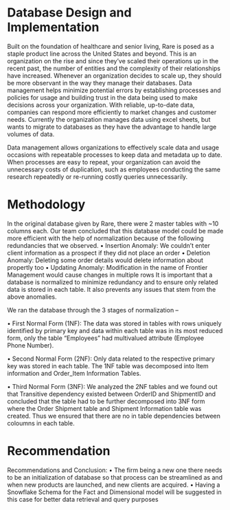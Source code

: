 # Database Design and Implementation

Built on the foundation of healthcare and senior living, Rare is posed as a staple product line across the United States and beyond. This is an organization on the rise and since they’ve scaled their operations up in the recent past, the number of entities and the complexity of their relationships have increased. Whenever an organization decides to scale up, they should be more observant in the way they manage their databases. 
Data management helps minimize potential errors by establishing processes and policies for usage and building trust in the data being used to make decisions across your organization. With reliable, up-to-date data, companies can respond more efficiently to market changes and customer needs. Currently the organization manages data using excel sheets, but wants to migrate to databases as they have the advantage to handle large volumes of data. 

Data management allows organizations to effectively scale data and usage occasions with repeatable processes to keep data and metadata up to date. When processes are easy to repeat, your organization can avoid the unnecessary costs of duplication, such as employees conducting the same research repeatedly or re-running costly queries unnecessarily.

# Methodology

In the original database given by Rare, there were 2 master tables with ~10 columns each. Our team concluded that this database model could be made more efficient with the help of normalization because of the following redundancies that we observed.
•	Insertion Anomaly: We couldn’t enter client information as a prospect if they did not place an order
•	Deletion Anomaly: Deleting some order details would delete information about propertly too
•	Updating Anomaly: Modification in the name of Frontier Management would cause changes in multiple rows
It is important that a database is normalized to minimize redundancy and to ensure only related data is stored in each table. It also prevents any issues that stem from the above anomalies.

We ran the database through the 3 stages of normalization – 

•	First Normal Form (1NF): The data was stored in tables with rows uniquely identified by primary key and data within each table was in its most reduced form, only the table “Employees” had multivalued attribute (Employee Phone Number).

•	Second Normal Form (2NF): Only data related to the respective primary key was stored in each table. The 1NF table was decomposed into Item information and Order_Item Information Tables.

•	Third Normal Form (3NF):  We analyzed the 2NF tables and we found out that Transitive dependency existed between OrderID and ShipmentID and concluded that the table had to be further decomposed into 3NF form where the Order Shipment table and Shipment Information table was created. Thus we ensured that there are no in table dependencies between coloumns in each table.

# Recommendation

Recommendations and Conclusion:
•	The firm being a new one there needs to be an initialization of database so that process can be streamlined as and when new products are launched, and new clients are acquired.
•	Having a Snowflake Schema for the Fact and Dimensional model will be suggested in this case for better data retrieval and query purposes

